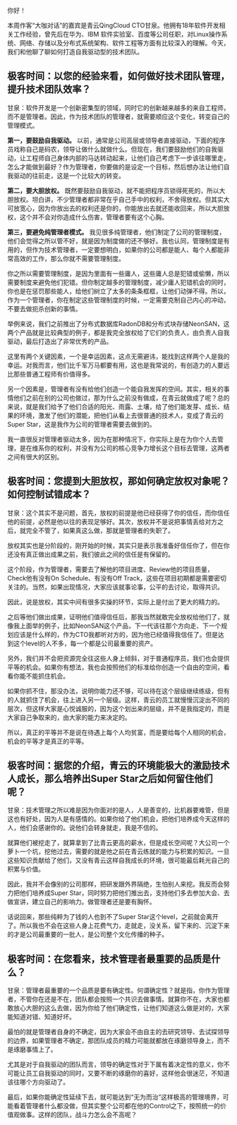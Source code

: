 你好！

本周作客“大咖对话”的嘉宾是青云QingCloud CTO甘泉。他拥有18年软件开发相关工作经验，曾先后在华为、IBM 软件实验室、百度等公司任职，对Linux操作系统、网络、存储以及分布式系统架构、软件工程等方面有比较深入的理解。今天，我们和他聊了聊如何打造自我驱动型的技术团队。

## 极客时间：以您的经验来看，如何做好技术团队管理，提升技术团队效率？

甘泉：软件开发是一个创新密集型的领域，同时它的创新越来越多的来自工程师，而不是管理者。因此，作为技术团队的管理者，就需要顺应这个变化，转变自己的管理模式。

**第一，要鼓励自我驱动。**  以前，通常是公司高层或领导者直接驱动，下面的程序员戏称自己是码农，领导让做什么就做什么。但现在，我们要鼓励他们的自我驱动，让工程师自己身体内部的马达转动起来，让他们自己考虑下一步该往哪里走，怎么才能做到最好？作为管理者，你要做的是设定一个目标，然后想办法让他们自我驱动的往前走，这是一个比较大的转变。

**第二，要大胆放权。**  既然要鼓励自我驱动，就不能把程序员锁得死死的，所以大胆放权。坦白讲，不少管理者都非常在乎自己手中的权利，不舍得放权。但其实大可放宽心，因为你放出去的权利还是你的，你能放出去就还能收回来，所以大胆放权，这个并不会对你造成什么伤害，管理者要有这个心胸。

**第三，要避免纯管理者模式。**  我见很多纯管理者，他们制定了公司的管理制度，他们会觉得之所以管不好，就是因为制度做的还不够好。我也认同，管理制度是有用的，但作为技术管理者，一定要想明白，如果你的公司都是能人、每个人都能非常高效的工作，那么你就不需要管理制度。

你之所以需要管理制度，是因为里面有一些庸人，这些庸人总是犯错或偷懒，所以需要制度来避免他们犯错。但你制定越多的管理制度，减少庸人犯错机会的同时，你也是在惩罚那些能人，给他们树立了太多的条条框框，让他们动弹不得。所以，作为一个管理者，你在制定这些管理制度的时候，一定需要克制自己内心的冲动，不要去做扼杀创新的事情。

举例来说，我们之前推出了分布式数据库RadonDB和分布式块存储NeonSAN，这两个产品就是比较典型的例子，都是我完全放权给了它们的负责人，由负责人自我驱动，最后打造出了非常优秀的产品。

这里有两个关键因素，一个是幸运因素，这点无需避讳，能找到这样两个人是我的幸运。对我而言，他们比千军万马都要有用，这也是我常说的，有创造力的人要远比那些普通工程师有价值得多。

另一个因素是，管理者有没有给他们创造一个能自我发挥的空间。其实，相关的事情他们之前在别的公司也做过，那为什么之前没有做成，在青云就做成了呢？总的来说，就是我们给予了他们合适的阳光、雨露、土壤，给了他们能发芽、成长、结果的环境，激发了他们的潜能，把他们从看上去很普通的技术人，变成了青云的Super Star，这是我作为公司的管理者需要去做到的。

我一直很反对管理者驱动太多，因为在那种情况下，你实际上是在为你个人去管理，是在维系你的权利，并没有为公司的核心竞争力增长这个目标去管理，这两者之间有很大的区别。

## 极客时间：您提到大胆放权，那如何确定放权对象呢？如何控制试错成本？

甘泉：这个其实不是问题，首先，放权的前提是他已经获得了你的信任，而你信任他的前提，必然是他以往的表现足够好。其次，放权并不是说把事情丢给对方之后，就完全不管了，如果真这么做，那就是管理者的失职了。

放权其实也是分阶段的，刚开始的时候，其实只是表示我准备好信任你了，但在你还没有真正做出成果之前，我们彼此之间的信任是有保留的。

这个阶段，作为管理者，需要去了解他的项目进度、Review他的项目质量，Check他有没有On Schedule、有没有Off Track，这些在项目初期都是需要密切关注的。当然，如果出现情况，大家应该就事论事，公平的去讨论，取得共识。

因此，说是放权，其实中间有很多实操的环节，实际上是付出了更大的精力的。

之后等他们做出成果，证明他们值得信任后，那我当然就敢完全放权给他们了，就像我上面举的例子，比如NeonSAN这个产品，下一代该往那个方向走、下一个规划应该是什么样的，作为CTO我都听对方的，因为他已经值得我信任了。但是达到这个level的人不多，每一个都是公司最重要的资产。

另外，我们并不会把资源完全往这些人身上倾斜，对于普通程序员，我们也会提供平等的机会。如果你有想法，我也会按照他们的标准给你创造一个自由的空间，看看你能不能抓住机会。

如果你抓不住，那没办法，说明你能力还不够，可以待在这个层级继续练级，但有的人就抓住了机会，往上进入另一个层级。这样，青云的员工就慢慢沉淀出不同的层次，但这样大家是心悦诚服的，因为这个划出来的层级，并不是我指定的，而是大家自己争取来的，由大家的能力来决定的。

所以，真正的平等并不是说在待遇上每个人均贫富，而是要给每个人相同的机会，机会的平等才是真正的平等。

## 极客时间：据您的介绍，青云的环境能极大的激励技术人成长，那么培养出Super Star之后如何留住他们呢？

甘泉：技术管理之所以难是因为你面对的是人，人是善变的，比机器要难管，但是这也有好处，因为人是有感情的。如果你给了他们机会，把他们培养成今天这样的人，他们会感谢你的。说他们会转身就走，我是不信的。

就算他们被挖走了，就算拿到了比青云更高的薪水，但是成长空间呢？大公司一个萝卜一个坑，挖他过去，需要的就是他之前在青云练就的能力与积累的知识。一旦这些知识贡献给了他们，又没有青云这样自我成长的环境，很可能最后耗光自己的积累与价值。

因此，我并不会像别的公司那样，把研发跟外界隔绝，生怕别人来挖。我反而会努力把他们培养成Super Star，同时努力把他们推出去，支持他们多去参加大会、去做宣讲，建立自己的影响力。做管理者还是要有胸怀。

话说回来，那些纯粹为了钱的人也到不了Super Star这个level，之前就会离开了。所以我也不会在这些人身上花费气力，走就走，没关系，留下来的、沉淀下来的才是公司最重要的一批人，是公司整个文化传播的种子。

## 极客时间：在您看来，技术管理者最重要的品质是什么？

甘泉：管理者最重要的一个品质是要有确定性。何谓确定性？就是指，你作为管理者，不管你在还是不在，团队都会按照一个共识去做事情。就算你不在，大家也都敢放心大胆的这么去做，因为你给了他们确定性，让他们知道这么做是对的，大家能知道对错、知道好坏。

最怕的就是管理者自身的不确定，因为大家会不由自主的去研究领导、去试探领导的边界，如果管理者不确定，那团队成员的精力可能就都放在琢磨领导身上，而不是琢磨事情上了。

尤其是对于自我驱动的团队而言，领导的确定性对于下属有着决定性的意义，你不可能让员工自我驱动的同时，又要不断的琢磨你的喜好，这样他会很迷茫，不知道该往哪个方向驱动了。

最后，如果你能确定性延续下去，就可能达到“无为而治”这样极高的管理境界，可能看着管理者什么都没做，但其实整个公司都在他的Control之下，按照统一的价值观做事。这样的团队，战斗力怎么会不高呢？

